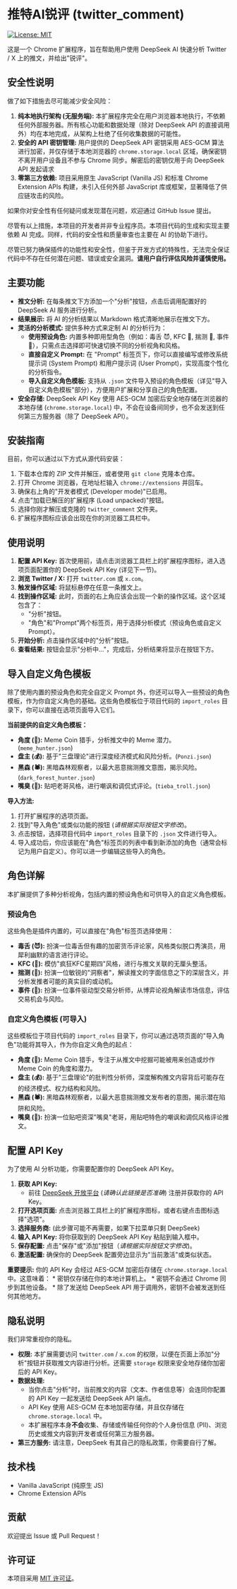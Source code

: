 # 推特AI锐评 (twitter_comment)

[![License: MIT](https://img.shields.io/badge/License-MIT-yellow.svg)](https://opensource.org/licenses/MIT)

这是一个 Chrome 扩展程序，旨在帮助用户使用 DeepSeek AI 快速分析 Twitter / X 上的推文，并给出"锐评"。

## 安全性说明

做了如下措施去尽可能减少安全风险：

1.  **纯本地执行架构 (无服务端):** 本扩展程序完全在用户浏览器本地执行，不依赖任何外部服务器。所有核心功能和数据处理（除对 DeepSeek API 的直接调用外）均在本地完成，从架构上杜绝了任何收集数据的可能性。
2.  **安全的 API 密钥管理:** 用户提供的 DeepSeek API 密钥采用 AES-GCM 算法进行加密，并仅存储于本地浏览器的 `chrome.storage.local` 区域，确保密钥不离开用户设备且不参与 Chrome 同步。解密后的密钥仅用于向 DeepSeek API 发起请求
3.  **零第三方依赖:** 项目采用原生 JavaScript (Vanilla JS) 和标准 Chrome Extension APIs 构建，未引入任何外部 JavaScript 库或框架，显著降低了供应链攻击的风险。

如果你对安全性有任何疑问或发现潜在问题，欢迎通过 GitHub Issue 提出。





尽管有以上措施，本项目的开发者并非专业程序员。本项目代码的生成和实现主要依赖 AI 完成。同样，代码的安全性和质量审查也主要在 AI 的协助下进行。

尽管已努力确保插件的功能性和安全性，但鉴于开发方式的特殊性，无法完全保证代码中不存在任何潜在问题、错误或安全漏洞。**请用户自行评估风险并谨慎使用。**

## 主要功能

*   **推文分析:** 在每条推文下方添加一个"分析"按钮，点击后调用配置好的 DeepSeek AI 服务进行分析。
*   **结果展示:** 将 AI 的分析结果以 Markdown 格式清晰地展示在推文下方。
*   **灵活的分析模式:** 提供多种方式来定制 AI 的分析行为：
    *   **使用预设角色:** 内置多种即用型角色（例如：毒舌 😈, KFC 🍟, 揣测 🤔, 事件 🎲），只需点击选择即可快速切换不同的分析视角和风格。
    *   **直接自定义 Prompt:** 在 "Prompt" 标签页下，你可以直接编写或修改系统提示词 (System Prompt) 和用户提示词 (User Prompt)，实现高度个性化的分析指令。
    *   **导入自定义角色模板:** 支持从 `.json` 文件导入预设的角色模板（详见"导入自定义角色模板"部分），方便用户扩展和分享自己的角色配置。
*   **安全存储:** DeepSeek API Key 使用 AES-GCM 加密后安全地存储在浏览器的本地存储 (`chrome.storage.local`) 中，不会在设备间同步，也不会发送到任何第三方服务器（除了 DeepSeek API）。

## 安装指南

目前，你可以通过以下方式从源代码安装：

1.  下载本仓库的 ZIP 文件并解压，或者使用 `git clone` 克隆本仓库。
2.  打开 Chrome 浏览器，在地址栏输入 `chrome://extensions` 并回车。
3.  确保右上角的"开发者模式 (Developer mode)"已启用。
4.  点击"加载已解压的扩展程序 (Load unpacked)"按钮。
5.  选择你刚才解压或克隆的 `twitter_comment` 文件夹。
6.  扩展程序图标应该会出现在你的浏览器工具栏中。


## 使用说明

1.  **配置 API Key:** 首次使用前，请点击浏览器工具栏上的扩展程序图标，进入选项页面配置你的 DeepSeek API Key (详见下一节)。
2.  **浏览 Twitter / X:** 打开 `twitter.com` 或 `x.com`。
3.  **触发操作区域:** 将鼠标悬停在任意一条推文上。
4.  **找到操作区域:** 此时，页面的右上角应该会出现一个新的操作区域。这个区域包含了：
    *   "分析"按钮。
    *   "角色"和"Prompt"两个标签页，用于选择分析模式（预设角色或自定义 Prompt）。
5.  **开始分析:** 点击操作区域中的"分析"按钮。
6.  **查看结果:** 按钮会显示"分析中..."，完成后，分析结果将显示在按钮下方。

## 导入自定义角色模板

除了使用内置的预设角色和完全自定义 Prompt 外，你还可以导入一些预设的角色模板，作为你自定义角色的基础。这些角色模板位于项目代码的 `import_roles` 目录下，你可以直接在选项页面导入它们。

**当前提供的自定义角色模板：**

*   **角度 (🎯):** Meme Coin 猎手，分析推文中的 Meme 潜力。(`meme_hunter.json`)
*   **盘主 (💰):** 基于"三盘理论"进行深度经济模式和风险分析。(`Ponzi.json`)
*   **黑森 (🕷️):** 黑暗森林观察者，以最大恶意揣测推文意图，揭示风险。(`dark_forest_hunter.json`)
*   **嘴臭 (🤬):** 贴吧老哥风格，进行嘲讽和调侃式评论。(`tieba_troll.json`)

**导入方法:**

1.  打开扩展程序的选项页面。
2.  找到"导入角色"或类似功能的按钮 (*请根据实际按钮文字修改*)。
3.  点击按钮，选择项目代码中 `import_roles` 目录下的 `.json` 文件进行导入。
4.  导入成功后，你应该能在"角色"标签页的列表中看到新添加的角色（通常会标记为用户自定义）。你可以进一步编辑这些导入的角色。

## 角色详解

本扩展提供了多种分析视角，包括内置的预设角色和可供导入的自定义角色模板。

### 预设角色

这些角色是插件内置的，可以直接在"角色"标签页选择使用：

*   **毒舌 (😈):** 扮演一位毒舌但有趣的加密货币评论家，风格类似脱口秀演员，用犀利幽默的语言进行评论。
*   **KFC (🍟):** 模仿"疯狂KFC星期四"风格，进行与推文关联的无厘头整活。
*   **揣测 (🤔):** 扮演一位敏锐的"洞察者"，解读推文的字面信息之下的深层含义，并分析发推者可能的真实目的或动机。
*   **事件 (🎲):** 扮演一位事件驱动型交易分析师，从博弈论视角解读市场信息，评估交易机会与风险。

### 自定义角色模板 (可导入)

这些模板位于项目代码的 `import_roles` 目录下，你可以通过选项页面的"导入角色"功能将其导入，作为你自定义角色的起点：

*   **角度 (🎯):** Meme Coin 猎手，专注于从推文中挖掘可能被用来创造或炒作 Meme Coin 的角度和潜力。
*   **盘主 (💰):** 基于"三盘理论"的批判性分析师，深度解构推文内容背后可能存在的经济模式、权力结构和风险。
*   **黑森 (🕷️):** 黑暗森林观察者，以最大恶意揣测推文发布者的意图，揭示潜在陷阱和风险。
*   **嘴臭 (🤬):** 扮演一位贴吧资深"嘴臭"老哥，用贴吧特色的嘲讽和调侃风格评论推文。

## 配置 API Key

为了使用 AI 分析功能，你需要配置你的 DeepSeek API Key。

1.  **获取 API Key:**
    *   前往 [DeepSeek 开放平台](https://platform.deepseek.com/) (*请确认此链接是否准确*) 注册并获取你的 API Key。
2.  **打开选项页面:** 点击浏览器工具栏上的扩展程序图标，或者右键点击图标选择"选项"。
3.  **选择服务商:** (此步骤可能不再需要，如果下拉菜单只剩 DeepSeek)
4.  **输入 API Key:** 将你获取到的 DeepSeek API Key 粘贴到输入框中。
5.  **保存配置:** 点击"保存"或"添加"按钮（*请根据实际按钮文字修改*)。
6.  **激活配置:** 确保你的 DeepSeek 配置旁边显示为"当前激活"或类似状态。

**重要提示:** 你的 API Key 会经过 AES-GCM 加密后存储在 `chrome.storage.local` 中。这意味着：
    *   密钥仅存储在你的本地计算机上。
    *   密钥不会通过 Chrome 同步到其他设备。
    *   除了发送给 DeepSeek API 用于调用外，密钥不会被发送到任何其他地方。

## 隐私说明

我们非常重视你的隐私。

*   **权限:** 本扩展需要访问 `twitter.com` / `x.com` 的权限，以便在页面上添加"分析"按钮并获取推文内容进行分析。还需要 `storage` 权限来安全地存储你加密后的 API Key。
*   **数据处理:** 
    *   当你点击"分析"时，当前推文的内容（文本、作者信息等）会连同你配置的 API Key 一起发送给 DeepSeek API 端点。
    *   API Key 使用 AES-GCM 在本地加密存储，并且仅存储在 `chrome.storage.local` 中。
    *   本扩展程序本身**不会**收集、存储或传输任何你的个人身份信息 (PII)、浏览历史或推文内容到开发者或任何第三方服务器。
*   **第三方服务:** 请注意，DeepSeek 有其自己的隐私政策，你需要自行了解。

## 技术栈

*   Vanilla JavaScript (纯原生 JS)
*   Chrome Extension APIs

## 贡献

欢迎提出 Issue 或 Pull Request！

## 许可证

本项目采用 [MIT 许可证](LICENSE)。 